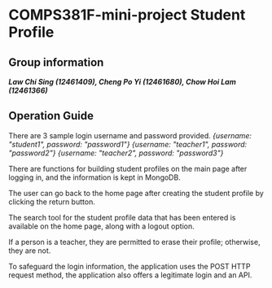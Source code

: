 # COMPS381F-mini-project Student Profile

## Group information 
***Law Chi Sing (12461409), Cheng Po Yi (12461680), Chow Hoi Lam (12461366)***

## Operation Guide

There are 3 sample login username and password provided.
_{username: "student1", password: "password1"}_
_{username: "teacher1", password: "password2"}_
_{username: "teacher2", password: "password3"}_

There are functions for building student profiles on the main page after logging in, and the information is kept in MongoDB.

The user can go back to the home page after creating the student profile by clicking the return button.

The search tool for the student profile data that has been entered is available on the home page, along with a logout option.

If a person is a teacher, they are permitted to erase their profile; otherwise, they are not.

To safeguard the login information, the application uses the POST HTTP request method, the application also offers a legitimate login and an API.
